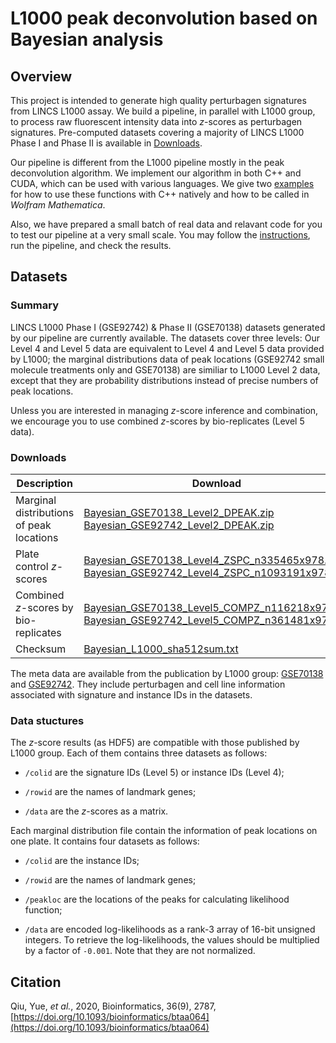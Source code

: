 # L1000 peak deconvolution based on Bayesian analysis

## Overview
This project is intended to generate high quality perturbagen signatures from LINCS L1000 assay. We build a pipeline, in parallel with L1000 group, to process raw fluorescent intensity data into *z*-scores as perturbagen signatures. Pre-computed datasets covering a majority of LINCS L1000 Phase I and Phase II is available in [Downloads](#Downloads). 

Our pipeline is different from the L1000 pipeline mostly in the peak deconvolution algorithm. We implement our algorithm in both C++ and CUDA, which can be used with various languages. We give two [examples](/example) for how to use these functions with C++ natively and how to be called in *Wolfram Mathematica*. 

Also, we have prepared a small batch of real data and relavant code for you to test our pipeline at a very small scale. You may follow the [instructions](/pipeline), run the pipeline, and check the results.
 
## Datasets

### Summary
LINCS L1000 Phase I (GSE92742) & Phase II (GSE70138) datasets generated by our pipeline are currently available. The datasets cover three levels: Our Level 4 and Level 5 data are equivalent to Level 4 and Level 5 data provided by L1000; the marginal distributions data of peak locations (GSE92742 small molecule treatments only and GSE70138) are similiar to L1000 Level 2 data, except that they are probability distributions instead of precise numbers of peak locations.

Unless you are interested in managing *z*-score inference and combination, we encourage you to use combined *z*-scores by bio-replicates (Level 5 data). 

### Downloads


| Description                               | Download                                      |
| ----------------------------------------- | --------------------------------------------- |
| Marginal distributions of peak locations  | [Bayesian_GSE70138_Level2_DPEAK.zip](http://callisto.astro.columbia.edu/files/L1000/Bayesian_GSE70138_Level2_DPEAK.zip)<br>[Bayesian_GSE92742_Level2_DPEAK.zip](http://callisto.astro.columbia.edu/files/L1000/Bayesian_GSE92742_Level2_DPEAK.zip)|
| Plate control *z*-scores                  | [Bayesian_GSE70138_Level4_ZSPC_n335465x978.h5](http://callisto.astro.columbia.edu/files/L1000/Bayesian_GSE70138_Level4_ZSPC_n335465x978.h5)<br>[Bayesian_GSE92742_Level4_ZSPC_n1093191x978.h5](http://callisto.astro.columbia.edu/files/L1000/Bayesian_GSE92742_Level4_ZSPC_n1093191x978.h5)|
| Combined *z*-scores by bio-replicates     | [Bayesian_GSE70138_Level5_COMPZ_n116218x978.h5](http://callisto.astro.columbia.edu/files/L1000/Bayesian_GSE70138_Level5_COMPZ_n116218x978.h5)<br>[Bayesian_GSE92742_Level5_COMPZ_n361481x978.h5](http://callisto.astro.columbia.edu/files/L1000/Bayesian_GSE92742_Level5_COMPZ_n361481x978.h5)|
| Checksum                                  | [Bayesian_L1000_sha512sum.txt](http://callisto.astro.columbia.edu/files/L1000/Bayesian_L1000_sha512sum.txt)|

The meta data are available from the publication by L1000 group: [GSE70138](https://www.ncbi.nlm.nih.gov/geo/query/acc.cgi?acc=GSE70138) and [GSE92742](https://www.ncbi.nlm.nih.gov/geo/query/acc.cgi?acc=GSE92742). They include perturbagen and cell line information associated with signature and instance IDs in the datasets.

### Data stuctures

The *z*-score results (as HDF5) are compatible with those published by L1000 group. Each of them contains three datasets as follows:

* `/colid` are the signature IDs (Level 5) or instance IDs (Level 4);

* `/rowid` are the names of landmark genes;

* `/data` are the *z*-scores as a matrix.

Each marginal distribution file contain the information of peak locations on one plate. It contains four datasets as follows:

* `/colid` are the instance IDs;

* `/rowid` are the names of landmark genes;

* `/peakloc` are the locations of the peaks for calculating likelihood function;

* `/data` are encoded log-likelihoods as a rank-3 array of 16-bit unsigned integers. To retrieve the log-likelihoods, the values should be multiplied by a factor of `-0.001`. Note that they are not normalized. 

## Citation

Qiu, Yue, *et al.*, 2020, Bioinformatics, 36(9), 2787, [https://doi.org/10.1093/bioinformatics/btaa064](https://doi.org/10.1093/bioinformatics/btaa064)

